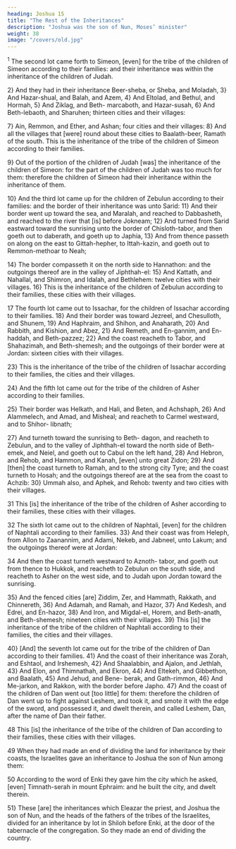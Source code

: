 ```yaml
---
heading: Joshua 15
title: "The Rest of the Inheritances"
description: "Joshua was the son of Nun, Moses’ minister"
weight: 38
image: "/covers/old.jpg"
---
```




<sup>1</sup> The second lot came forth to Simeon, [even] for the tribe of the children of Simeon according to their families: and their inheritance was within the inheritance of the children of Judah. 

2} And they had in their inheritance Beer-sheba, or Sheba, and Moladah, 3} And
Hazar-shual, and Balah, and Azem, 4} And Eltolad, and Bethul, and Hormah, 5} And Ziklag, and Beth-
marcaboth, and Hazar-susah, 6} And Beth-lebaoth, and
Sharuhen; thirteen cities and their villages: 

7} Ain, Remmon, and Ether, and Ashan; four cities and their
villages: 8} And all the villages that [were] round about
these cities to Baalath-beer, Ramath of the south. This is the
inheritance of the tribe of the children of Simeon according
to their families.

9} Out of the portion of the children of Judah [was] the inheritance of the children of Simeon: for
the part of the children of Judah was too much for them:
therefore the children of Simeon had their inheritance
within the inheritance of them.

10} And the third lot came up for the children of
Zebulun according to their families: and the border of their
inheritance was unto Sarid: 11} And their border went
up toward the sea, and Maralah, and reached to Dabbasheth,
and reached to the river that [is] before Jokneam; 12}
And turned from Sarid eastward toward the sunrising unto
the border of Chisloth-tabor, and then goeth out to daberath,
and goeth up to Japhia, 13} And from thence passeth on
along on the east to Gittah-hepher, to Ittah-kazin, and goeth
out to Remmon-methoar to Neah; 

14} The border compasseth it on the north side to Hannathon: and the
outgoings thereof are in the valley of Jiphthah-el: 15}
And Kattath, and Nahallal, and Shimron, and Idalah, and
Bethlehem: twelve cities with their villages. 16} This is
the inheritance of the children of Zebulun according to their
families, these cities with their villages.

17 The fourth lot came out to Issachar, for the
children of Issachar according to their families. 18}
And their border was toward Jezreel, and Chesulloth, and
Shunem, 19} And Haphraim, and Shihon, and
Anaharath, 20} And Rabbith, and Kishion, and Abez,
21} And Remeth, and En-gannim, and En-haddah, and
Beth-pazzez; 22} And the coast reacheth to Tabor, and
Shahazimah, and Beth-shemesh; and the outgoings of their
border were at Jordan: sixteen cities with their villages.

23} This is the inheritance of the tribe of the children of
Issachar according to their families, the cities and their
villages.

24} And the fifth lot came out for the tribe of the
children of Asher according to their families. 

25} Their border was Helkath, and Hali, and Beten, and
Achshaph, 26} And Alammelech, and Amad, and
Misheal; and reacheth to Carmel westward, and to Shihor-
libnath; 

27} And turneth toward the sunrising to Beth-
dagon, and reacheth to Zebulun, and to the valley of
Jiphthah-el toward the north side of Beth-emek, and Neiel,
and goeth out to Cabul on the left hand, 28} And
Hebron, and Rehob, and Hammon, and Kanah, [even] unto
great Zidon; 29} And [then] the coast turneth to
Ramah, and to the strong city Tyre; and the coast turneth to
Hosah; and the outgoings thereof are at the sea from the
coast to Achzib: 30} Ummah also, and Aphek, and
Rehob: twenty and two cities with their villages.

31 This [is] the inheritance of the tribe of the children of Asher
according to their families, these cities with their villages.

32 The sixth lot came out to the children of
Naphtali, [even] for the children of Naphtali according to
their families. 33} And their coast was from Heleph,
from Allon to Zaanannim, and Adami, Nekeb, and Jabneel,
unto Lakum; and the outgoings thereof were at Jordan:

34 And then the coast turneth westward to Aznoth-
tabor, and goeth out from thence to Hukkok, and reacheth to
Zebulun on the south side, and reacheth to Asher on the
west side, and to Judah upon Jordan toward the sunrising.

35} And the fenced cities [are] Ziddim, Zer, and
Hammath, Rakkath, and Chinnereth, 36} And Adamah,
and Ramah, and Hazor, 37} And Kedesh, and Edrei,
and En-hazor, 38} And Iron, and Migdal-el, Horem,
and Beth-anath, and Beth-shemesh; nineteen cities with
their villages. 39} This [is] the inheritance of the tribe
of the children of Naphtali according to their families, the
cities and their villages.

40} [And] the seventh lot came out for the tribe of the
children of Dan according to their families. 41} And
the coast of their inheritance was Zorah, and Eshtaol, and Irshemesh, 42} And Shaalabbin, and Ajalon, and Jethlah, 43} And Elon, and Thimnathah, and Ekron, 44}
And Eltekeh, and Gibbethon, and Baalath, 45} And
Jehud, and Bene- berak, and Gath-rimmon, 46} And
Me-jarkon, and Rakkon, with the border before Japho.
47} And the coast of the children of Dan went out [too
little] for them: therefore the children of Dan went up to
fight against Leshem, and took it, and smote it with the edge
of the sword, and possessed it, and dwelt therein, and called
Leshem, Dan, after the name of Dan their father. 

48 This [is] the inheritance of the tribe of the children of Dan according to their families, these cities with their villages. 

49 When they had made an end of dividing the land for inheritance by their coasts, the Israelites gave an inheritance to Joshua the son of Nun among them: 

50 According to the word of Enki they gave him the city which he asked, [even] Timnath-serah in mount Ephraim: and he built the city, and dwelt therein. 

51} These [are] the inheritances which Eleazar the priest, and Joshua the son
of Nun, and the heads of the fathers of the tribes of the
Israelites, divided for an inheritance by lot in Shiloh
before Enki, at the door of the tabernacle of the
congregation. So they made an end of dividing the country.


